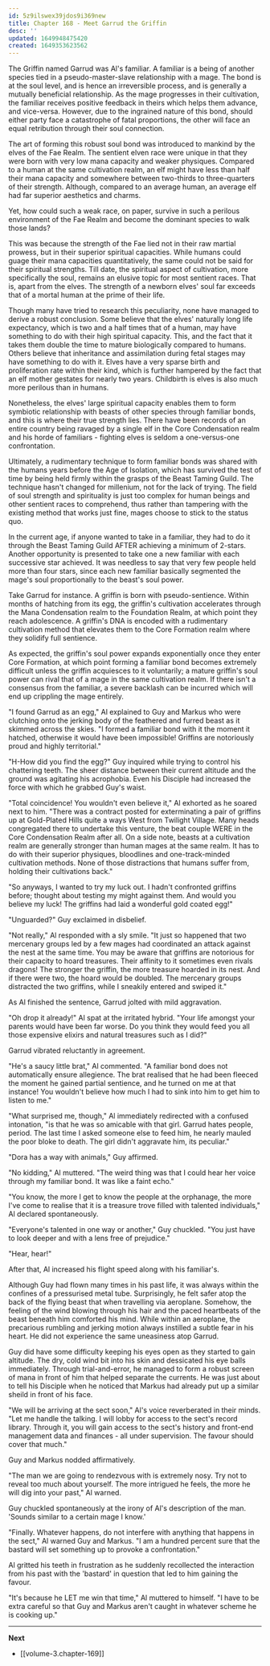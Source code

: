 ```yaml
---
id: 5z9ilswex39jdos9i369new
title: Chapter 168 - Meet Garrud the Griffin
desc: ''
updated: 1649948475420
created: 1649353623562
---
```


The Griffin named Garrud was Al's familiar. A familiar is a being of another species tied in a pseudo-master-slave relationship with a mage. The bond is at the soul level, and is hence an irreversible process, and is generally a mutually beneficial relationship. As the mage progresses in their cultivation, the familiar receives positive feedback in theirs which helps them advance, and vice-versa. However, due to the ingrained nature of this bond, should either party face a catastrophe of fatal proportions, the other will face an equal retribution through their soul connection.

The art of forming this robust soul bond was introduced to mankind by the elves of the Fae Realm. The sentient elven race were unique in that they were born with very low mana capacity and weaker physiques. Compared to a human at the same cultivation realm, an elf might have less than half their mana capacity and somewhere between two-thirds to three-quarters of their strength. Although, compared to an average human, an average elf had far superior aesthetics and charms.

Yet, how could such a weak race, on paper, survive in such a perilous environment of the Fae Realm and become the dominant species to walk those lands?

This was because the strength of the Fae lied not in their raw martial prowess, but in their superior spiritual capacities. While humans could guage their mana capacities quantitatively, the same could not be said for their spiritual strengths. Till date, the spiritual aspect of cultivation, more specifically the soul, remains an elusive topic for most sentient races. That is, apart from the elves. The strength of a newborn elves' soul far exceeds that of a mortal human at the prime of their life.

Though many have tried to research this peculiarity, none have managed to derive a robust conclusion. Some believe that the elves' naturally long life expectancy, which is two and a half times that of a human, may have something to do with their high spiritual capacity. This, and the fact that it takes them double the time to mature biologically compared to humans. Others believe that inheritance and assimilation during fetal stages may have something to do with it. Elves have a very sparse birth and proliferation rate within their kind, which is further hampered by the fact that an elf mother gestates for nearly two years. Childbirth is elves is also much more perilous than in humans.

Nonetheless, the elves' large spiritual capacity enables them to form symbiotic relationship with beasts of other species through familiar bonds, and this is where their true strength lies. There have been records of an entire country being ravaged by a single elf in the Core Condensation realm and his horde of familiars - fighting elves is seldom a one-versus-one confrontation.

Ultimately, a rudimentary technique to form familiar bonds was shared with the humans years before the Age of Isolation, which has survived the test of time by being held firmly within the grasps of the Beast Taming Guild. The technique hasn't changed for millenium, not for the lack of trying. The field of soul strength and spirituality is just too complex for human beings and other sentient races to comprehend, thus rather than tampering with the existing method that works just fine, mages choose to stick to the status quo.

In the current age, if anyone wanted to take in a familiar, they had to do it through the Beast Taming Guild AFTER achieving a minimum of 2-stars. Another opportunity is presented to take one a new familiar with each successive star achieved. It was needless to say that very few people held more than four stars, since each new familiar basically segmented the mage's soul proportionally to the beast's soul power.

Take Garrud for instance. A griffin is born with pseudo-sentience. Within months of hatching from its egg, the griffin's cultivation accelerates through the Mana Condensation realm to the Foundation Realm, at which point they reach adolescence. A griffin's DNA is encoded with a rudimentary cultivation method that elevates them to the Core Formation realm where they solidify full sentience.

As expected, the griffin's soul power expands exponentially once they enter Core Formation, at which point forming a familiar bond becomes extremely difficult unless the griffin acquiesces to it voluntarily; a mature griffin's soul power can rival that of a mage in the same cultivation realm. If there isn't a consensus from the familiar, a severe backlash can be incurred which will end up crippling the mage entirely.

"I found Garrud as an egg," Al explained to Guy and Markus who were clutching onto the jerking body of the feathered and furred beast as it skimmed across the skies. "I formed a familiar bond with it the moment it hatched, otherwise it would have been impossible! Griffins are notoriously proud and highly territorial."

"H-How did you find the egg?" Guy inquired while trying to control his chattering teeth. The sheer distance between their current altitude and the ground was agitating his acrophobia. Even his Disciple had increased the force with which he grabbed Guy's waist.

"Total coincidence! You wouldn't even believe it," Al exhorted as he soared next to him. "There was a contract posted for exterminating a pair of griffins up at Gold-Plated Hills quite a ways West from Twilight Village. Many heads congregated there to undertake this venture, the beat couple WERE in the Core Condensation Realm after all. On a side note, beasts at a cultivation realm are generally stronger than human mages at the same realm. It has to do with their superior physiques, bloodlines and one-track-minded cultivation methods. None of those distractions that humans suffer from, holding their cultivations back."

"So anyways, I wanted to try my luck out. I hadn't confronted griffins before; thought about testing my might against them. And would you believe my luck! The griffins had laid a wonderful gold coated egg!"

"Unguarded?" Guy exclaimed in disbelief.

"Not really," Al responded with a sly smile. "It just so happened that two mercenary groups led by a few mages had coordinated an attack against the nest at the same time. You may be aware that griffins are notorious for their capacity to hoard treasures. Their affinity to it sometimes even rivals dragons! The stronger the griffin, the more treasure hoarded in its nest. And if there were two, the hoard would be doubled. The mercenary groups distracted the two griffins, while I sneakily entered and swiped it."

As Al finished the sentence, Garrud jolted with mild aggravation.

"Oh drop it already!" Al spat at the irritated hybrid. "Your life amongst your parents would have been far worse. Do you think they would feed you all those expensive elixirs and natural treasures such as I did?"

Garrud vibrated reluctantly in agreement.

"He's a saucy little brat," Al commented. "A familiar bond does not automatically ensure allegience. The brat realised that he had been fleeced the moment he gained partial sentience, and he turned on me at that instance! You wouldn't believe how much I had to sink into him to get him to listen to me."

"What surprised me, though," Al immediately redirected with a confused intonation, "is that he was so amicable with that girl. Garrud hates people, period. The last time I asked someone else to feed him, he nearly mauled the poor bloke to death. The girl didn't aggravate him, its peculiar."

"Dora has a way with animals," Guy affirmed.

"No kidding," Al muttered. "The weird thing was that I could hear her voice through my familiar bond. It was like a faint echo."

"You know, the more I get to know the people at the orphanage, the more I've come to realise that it is a treasure trove filled with talented individuals," Al declared spontaneously.

"Everyone's talented in one way or another," Guy chuckled. "You just have to look deeper and with a lens free of prejudice."

"Hear, hear!"

After that, Al increased his flight speed along with his familiar's.

Although Guy had flown many times in his past life, it was always within the confines of a pressurised metal tube. Surprisingly, he felt safer atop the back of the flying beast that when travelling via aeroplane. Somehow, the feeling of the wind blowing through his hair and the paced heartbeats of the beast beneath him comforted his mind. While within an aeroplane, the precarious rumbling and jerking motion always instilled a subtle fear in his heart. He did not experience the same uneasiness atop Garrud.

Guy did have some difficulty keeping his eyes open as they started to gain altitude. The dry, cold wind bit into his skin and dessicated his eye balls immediately. Through trial-and-error, he managed to form a robust screen of mana in front of him that helped separate the currents. He was just about to tell his Disciple when he noticed that Markus had already put up a similar sheild in front of his face.

"We will be arriving at the sect soon," Al's voice reverberated in their minds. "Let me handle the talking. I will lobby for access to the sect's record library. Through it, you will gain access to the sect's history and front-end management data and finances - all under supervision. The favour should cover that much."

Guy and Markus nodded affirmatively.

"The man we are going to rendezvous with is extremely nosy. Try not to reveal too much about yourself. The more intrigued he feels, the more he will dig into your past," Al warned.

Guy chuckled spontaneously at the irony of Al's description of the man. 'Sounds similar to a certain mage I know.'

"Finally. Whatever happens, do not interfere with anything that happens in the sect," Al warned Guy and Markus. "I am a hundred percent sure that the bastard will set something up to provoke a confrontation."

Al gritted his teeth in frustration as he suddenly recollected the interaction from his past with the 'bastard' in question that led to him gaining the favour.

"It's because he LET me win that time," Al muttered to himself. "I have to be extra careful so that Guy and Markus aren't caught in whatever scheme he is cooking up."

____

**Next**
* [[volume-3.chapter-169]]